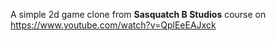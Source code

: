A simple 2d game clone from **Sasquatch B Studios** course on https://www.youtube.com/watch?v=QplEeEAJxck
